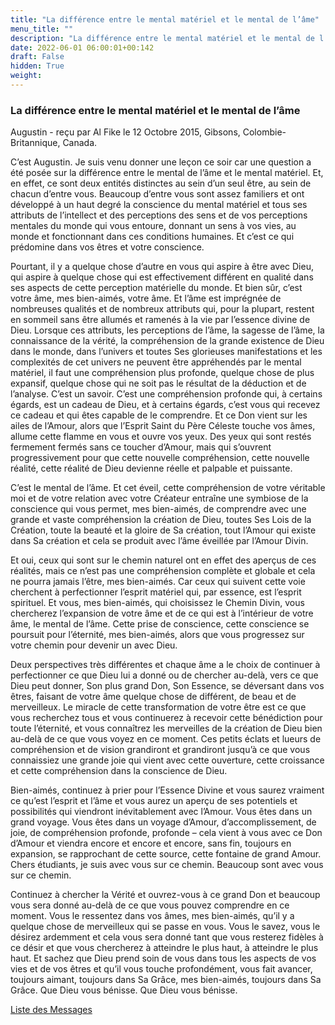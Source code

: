 ```yaml
---
title: "La différence entre le mental matériel et le mental de l’âme"
menu_title: ""
description: "La différence entre le mental matériel et le mental de l’âme"
date: 2022-06-01 06:00:01+00:142
draft: False
hidden: True
weight:
---
```

### La différence entre le mental matériel et le mental de l’âme

Augustin - reçu par Al Fike le 12 Octobre 2015, Gibsons, Colombie-Britannique, Canada.

C’est Augustin. Je suis venu donner une leçon ce soir car une question a été posée sur la différence entre le mental de l’âme et le mental matériel. Et, en effet, ce sont deux entités distinctes au sein d’un seul être, au sein de chacun d’entre vous. Beaucoup d’entre vous sont assez familiers et ont développé à un haut degré la conscience du mental matériel et tous ses attributs de l’intellect et des perceptions des sens et de vos perceptions mentales du monde qui vous entoure, donnant un sens à vos vies, au monde et fonctionnant dans ces conditions humaines. Et c’est ce qui prédomine dans vos êtres et votre conscience.

Pourtant, il y a quelque chose d’autre en vous qui aspire à être avec Dieu, qui aspire à quelque chose qui est effectivement différent en qualité dans ses aspects de cette perception matérielle du monde. Et bien sûr, c’est votre âme, mes bien-aimés, votre âme. Et l’âme est imprégnée de nombreuses qualités et de nombreux attributs qui, pour la plupart, restent en sommeil sans être allumés et ramenés à la vie par l’essence divine de Dieu. Lorsque ces attributs, les perceptions de l’âme, la sagesse de l’âme, la connaissance de la vérité, la compréhension de la grande existence de Dieu dans le monde, dans l’univers et toutes Ses glorieuses manifestations et les complexités de cet univers ne peuvent être appréhendés par le mental matériel, il faut une compréhension plus profonde, quelque chose de plus expansif, quelque chose qui ne soit pas le résultat de la déduction et de l’analyse. C’est un savoir. C’est une compréhension profonde qui, à certains égards, est un cadeau de Dieu, et à certains égards, c’est vous qui recevez ce cadeau et qui êtes capable de le comprendre. Et ce Don vient sur les ailes de l’Amour, alors que l’Esprit Saint du Père Céleste touche vos âmes, allume cette flamme en vous et ouvre vos yeux. Des yeux qui sont restés fermement fermés sans ce toucher d’Amour, mais qui s’ouvrent progressivement pour que cette nouvelle compréhension, cette nouvelle réalité, cette réalité de Dieu devienne réelle et palpable et puissante.

C’est le mental de l’âme. Et cet éveil, cette compréhension de votre véritable moi et de votre relation avec votre Créateur entraîne une symbiose de la conscience qui vous permet, mes bien-aimés, de comprendre avec une grande et vaste compréhension la création de Dieu, toutes Ses Lois de la Création, toute la beauté et la gloire de Sa création, tout l’Amour qui existe dans Sa création et cela se produit avec l’âme éveillée par l’Amour Divin.

Et oui, ceux qui sont sur le chemin naturel ont en effet des aperçus de ces réalités, mais ce n’est pas une compréhension complète et globale et cela ne pourra jamais l’être, mes bien-aimés. Car ceux qui suivent cette voie cherchent à perfectionner l’esprit matériel qui, par essence, est l’esprit spirituel. Et vous, mes bien-aimés, qui choisissez le Chemin Divin, vous chercherez l’expansion de votre âme et de ce qui est à l’intérieur de votre âme, le mental de l’âme. Cette prise de conscience, cette conscience se poursuit pour l’éternité, mes bien-aimés, alors que vous progressez sur votre chemin pour devenir un avec Dieu.

Deux perspectives très différentes et chaque âme a le choix de continuer à perfectionner ce que Dieu lui a donné ou de chercher au-delà, vers ce que Dieu peut donner, Son plus grand Don, Son Essence, se déversant dans vos êtres, faisant de votre âme quelque chose de différent, de beau et de merveilleux. Le miracle de cette transformation de votre être est ce que vous recherchez tous et vous continuerez à recevoir cette bénédiction pour toute l’éternité, et vous connaîtrez les merveilles de la création de Dieu bien au-delà de ce que vous voyez en ce moment. Ces petits éclats et lueurs de compréhension et de vision grandiront et grandiront jusqu’à ce que vous connaissiez une grande joie qui vient avec cette ouverture, cette croissance et cette compréhension dans la conscience de Dieu.

Bien-aimés, continuez à prier pour l’Essence Divine et vous saurez vraiment ce qu’est l’esprit et l’âme et vous aurez un aperçu de ses potentiels et possibilités qui viendront inévitablement avec l’Amour. Vous êtes dans un grand voyage. Vous êtes dans un voyage d’Amour, d’accomplissement, de joie, de compréhension profonde, profonde – cela vient à vous avec ce Don d’Amour et viendra encore et encore et encore, sans fin, toujours en expansion, se rapprochant de cette source, cette fontaine de grand Amour. Chers étudiants, je suis avec vous sur ce chemin. Beaucoup sont avec vous sur ce chemin.

Continuez à chercher la Vérité et ouvrez-vous à ce grand Don et beaucoup vous sera donné au-delà de ce que vous pouvez comprendre en ce moment. Vous le ressentez dans vos âmes, mes bien-aimés, qu’il y a quelque chose de merveilleux qui se passe en vous. Vous le savez, vous le désirez ardemment et cela vous sera donné tant que vous resterez fidèles à ce désir et que vous chercherez à atteindre le plus haut, à atteindre le plus haut. Et sachez que Dieu prend soin de vous dans tous les aspects de vos vies et de vos êtres et qu’il vous touche profondément, vous fait avancer, toujours aimant, toujours dans Sa Grâce, mes bien-aimés, toujours dans Sa Grâce. Que Dieu vous bénisse. Que Dieu vous bénisse.

[Liste des Messages](/fr-contemporary-messages/fr-contemporary-messages-by-date-order/fr-contemporary-messages-2015)